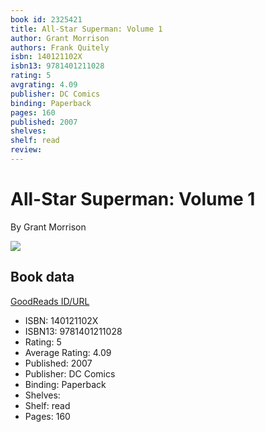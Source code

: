 ```yaml
---
book id: 2325421
title: All-Star Superman: Volume 1
author: Grant Morrison
authors: Frank Quitely
isbn: 140121102X
isbn13: 9781401211028
rating: 5
avgrating: 4.09
publisher: DC Comics
binding: Paperback
pages: 160
published: 2007
shelves: 
shelf: read
review: 
---
```


# All-Star Superman: Volume 1

By Grant Morrison

![](https://i.gr-assets.com/images/S/compressed.photo.goodreads.com/books/1388207107l/2325421.jpg)

## Book data

[GoodReads ID/URL](https://www.goodreads.com/book/show/2325421)

- ISBN: 140121102X
- ISBN13: 9781401211028
- Rating: 5
- Average Rating: 4.09
- Published: 2007
- Publisher: DC Comics
- Binding: Paperback
- Shelves: 
- Shelf: read
- Pages: 160

